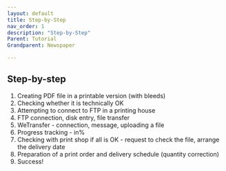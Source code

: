 ```yaml
---
layout: default
title: Step-by-Step
nav_order: 1
description: "Step-by-Step"
Parent: Tutorial
Grandparent: Newspaper

---
```


<!-- Example of another paragraph -->
## Step-by-step  

1. Creating PDF file in a printable version (with bleeds)  
2. Checking whether it is technically OK  
3. Attempting to connect to FTP in a printing house  
4. FTP connection, disk entry, file transfer  
5. WeTransfer - connection, message, uploading a file  
6. Progress tracking - in%
7. Checking with print shop if all is OK - request to check the file, arrange the delivery date
8. Preparation of a print order and delivery schedule (quantity correction)  
9. Success! 